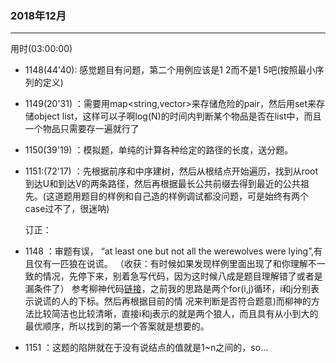 
### 2018年12月
----------------------------
用时(03:00:00)

- 1148(44'40): 感觉题目有问题，第二个用例应该是1 2而不是1 5吧(按照最小序列的定义)
- 1149(20'31) ：需要用map<string,vector<string>>来存储危险的pair，然后用set来存储object list，这样可以子啊log(N)的时间内判断某个物品是否在list中，而且一个物品只需要存一遍就行了
- 1150(39'19) ：模拟题，单纯的计算各种给定的路径的长度，送分题。
- 1151:(72'17) ：先根据前序和中序建树，然后从根结点开始遍历，找到从root到达U和到达V的两条路径，然后再根据最长公共前缀去得到最近的公共祖先。(这道题用题目的样例和自己造的样例调试都没问题，可是始终有两个case过不了，很迷呐)
  
  订正：

- 1148 ：审题有误， “at least one but not all the werewolves were lying”,有且仅有一匹狼在说谎。
  （收获：有时候如果发现样例里面出现了和你理解不一致的情况，先停下来，别着急写代码，因为这时候八成是题目理解错了或者是漏条件了）
      参考柳神代码[链接](https://www.liuchuo.net/archives/6494)，之前我的思路是两个for(i,j)循环，i和j分别表示说谎的人的下标。然后再根据目前的情    况来判断是否符合题意)而柳神的方法比较简洁也比较清晰，直接i和j表示的就是两个狼人，而且具有从小到大的最优顺序，所以找到的第一个答案就是想要的。
      
- 1151 ：这题的陷阱就在于没有说结点的值就是1~n之间的，so...
